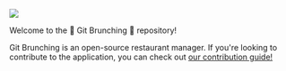 ![](https://raw.githubusercontent.com/wiki/SE701Group3/git-brunching/images/Logo.png)

Welcome to the 🌿 Git Brunching 🌿 repository!

Git Brunching is an open-source restaurant manager. If you're looking to contribute to the application, you can check out [our contribution guide!](https://github.com/SE701Group3/git-brunching/wiki/getting-started-with-contribution)



